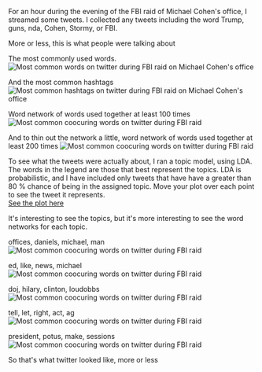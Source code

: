 For an hour during the evening of the FBI raid of Michael Cohen's office, I streamed some tweets. I collected any tweets including the word Trump, guns, nda, Cohen, Stormy, or FBI.

More or less, this is what people were talking about

The most commonly used words. 
![Most common words on twitter during FBI raid on Michael Cohen's office](/figures/streaming/fbi_raid_terms.png)

And the most common hashtags
![Most common hashtags on twitter during FBI raid on Michael Cohen's office](/figures/streaming/fbi_raid_hashtags.png)

Word network of words used together at least 100 times
![Most common coocuring words on twitter during FBI raid](/figures/streaming/word_network_100.png)

And to thin out the network a little, word network of words used together at least 200 times
![Most common coocuring words on twitter during FBI raid](/figures/streaming/word_network_200.png)

To see what the tweets were actually about, I ran a topic model, using LDA. The words in the legend are those that best represent the topics. LDA is probabilistic, and I have included only tweets that have have a greater than 80 % chance of being in the assigned topic. Move your plot over each point to see the tweet it represents.  
[See the plot here](https://saverymax.github.io/Twitter-Mining/figures/streaming/20_topic_model_reduced)

It's interesting to see the topics, but it's more interesting to see the word networks for each topic. 

offices, daniels, michael, man 
![Most common coocuring words on twitter during FBI raid](/figures/streaming/topic_0.png)

ed, like, news, michael
![Most common coocuring words on twitter during FBI raid](/figures/streaming/topic_8.png)

doj, hilary, clinton, loudobbs
![Most common coocuring words on twitter during FBI raid](/figures/streaming/topic_14.png)

tell, let, right, act, ag
![Most common coocuring words on twitter during FBI raid](/figures/streaming/topic_17.png)

president, potus, make, sessions
![Most common coocuring words on twitter during FBI raid](/figures/streaming/topic_18.png)

So that's what twitter looked like, more or less
